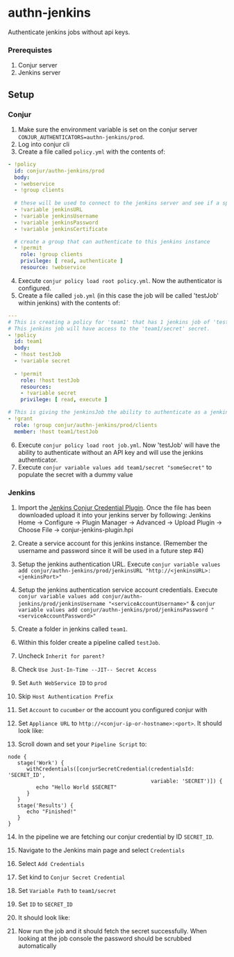 # authn-jenkins
Authenticate jenkins jobs without api keys.

### Prerequistes
1. Conjur server
2. Jenkins server


## Setup
### Conjur
1. Make sure the environment variable is set on the conjur server ```CONJUR_AUTHENTICATORS=authn-jenkins/prod```.
2. Log into conjur cli
3. Create a file called ```policy.yml``` with the contents of:
```yaml
- !policy
  id: conjur/authn-jenkins/prod
  body:
  - !webservice
  - !group clients
  
  # these will be used to connect to the jenkins server and see if a specific job is running
  - !variable jenkinsURL
  - !variable jenkinsUsername
  - !variable jenkinsPassword
  - !variable jenkinsCertificate

  # create a group that can authenticate to this jenkins instance
  - !permit
    role: !group clients
    privilege: [ read, authenticate ]
    resource: !webservice
```
4. Execute ```conjur policy load root policy.yml```. Now the authenticator is configured.
5. Create a file called ```job.yml``` (in this case the job will be called 'testJob' within jenkins) with the contents of:
```yaml
---
# This is creating a policy for 'team1' that has 1 jenkins job of 'testJob'
# This jenkins job will have access to the 'team1/secret' secret.
- !policy
  id: team1
  body:
  - !host testJob
  - !variable secret
  
  - !permit
    role: !host testJob
    resources:
    - !variable secret
    privilege: [ read, execute ]

# This is giving the jenkinsJob the ability to authenticate as a jenkins job
- !grant
  role: !group conjur/authn-jenkins/prod/clients
  member: !host team1/testJob
```
6. Execute ```conjur policy load root job.yml```. Now 'testJob' will have the ability to authenticate without an API key and will use the jenkins authenticator.
7. Execute ```conjur variable values add team1/secret "someSecret"``` to populate the secret with a dummy value

### Jenkins
1. Import the [Jenkins Conjur Credential Plugin](https://github.com/AndrewCopeland/conjur/blob/master/dev/files/authn-jenkins/conjur-jenkins-plugin.hpi). Once the file has been downloaded upload it into your jenkins server by following: Jenkins Home -> Configure -> Plugin Manager -> Advanced -> Upload Plugin -> Choose File -> conjur-jenkins-plugin.hpi
2. Create a service account for this jenkins instance. (Remember the username and password since it will be used in a future step #4)
3. Setup the jenkins authentication URL. Execute ```conjur variable values add conjur/authn-jenkins/prod/jenkinsURL "http://<jenkinsURL>:<jenkinsPort>"```
4. Setup the jenkins authentication service account credentials. Execute ```conjur variable values add conjur/authn-jenkins/prod/jenkinsUsername "<serviceAccountUsername>"``` & ```conjur variable values add conjur/authn-jenkins/prod/jenkinsPassword "<serviceAccountPassword>"```
5. Create a folder in jenkins called ```team1```.
6. Within this folder create a pipeline called ```testJob```.
7. Uncheck ```Inherit for parent?```
8. Check ```Use Just-In-Time --JIT-- Secret Access```
9. Set ```Auth WebService ID``` to ```prod```
10. Skip ```Host Authentication Prefix```
11. Set ```Account``` to ```cucumber``` or the account you configured conjur with
12. Set ```Appliance URL``` to ```http://<conjur-ip-or-hostname>:<port>```. It should look like:


13. Scroll down and set your ```Pipeline Script``` to:
```
node {
   stage('Work') {
      withCredentials([conjurSecretCredential(credentialsId: 'SECRET_ID', 
                                              variable: 'SECRET')]) {
         echo "Hello World $SECRET"
      }
   }
   stage('Results') {
      echo "Finished!"
   }
}
```
14. In the pipeline we are fetching our conjur credential by ID ```SECRET_ID```.
15. Navigate to the Jenkins main page and select ```Credentials```
16. Select ```Add Credentials```
17. Set kind to ```Conjur Secret Credential```
18. Set ```Variable Path``` to ```team1/secret```
19. Set ```ID``` to ```SECRET_ID```
20. It should look like:

21. Now run the job and it should fetch the secret successfully. When looking at the job console the password should be scrubbed automatically

```

